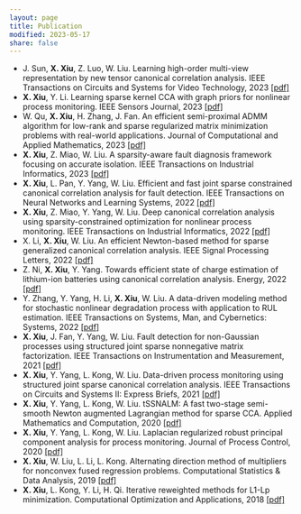 ```yaml
---
layout: page
title: Publication
modified: 2023-05-17 
share: false
---
```



* J. Sun, <b>X. Xiu</b>, Z. Luo, W. Liu. Learning high-order multi-view representation by new tensor canonical correlation analysis. IEEE Transactions on Circuits and Systems for Video Technology, 2023 <a href="../journal/2023-TCSVT.pdf" class="textlink" target="_blank">[pdf]</a>
* <b>X. Xiu</b>, Y. Li. Learning sparse kernel CCA with graph priors for nonlinear process monitoring. IEEE Sensors Journal, 2023 <a href="../journal/2023-JSEN.pdf" class="textlink" target="_blank">[pdf]</a>
* W. Qu, <b>X. Xiu</b>, H. Zhang, J. Fan. An efficient semi-proximal ADMM algorithm for low-rank and sparse regularized matrix minimization problems with real-world applications. Journal of Computational and Applied Mathematics, 2023 <a href="../journal/2023-JCAM.pdf" class="textlink" target="_blank">[pdf]</a>
* <b>X. Xiu</b>, Z. Miao, W. Liu. A sparsity-aware fault diagnosis framework focusing on accurate isolation. IEEE Transactions on Industrial Informatics, 2023 <a href="../journal/2023-TII.pdf" class="textlink" target="_blank">[pdf]</a>
* <b>X. Xiu</b>, L. Pan, Y. Yang, W. Liu. Efficient and fast joint sparse constrained canonical correlation analysis for fault detection. IEEE Transactions on Neural Networks and Learning Systems, 2022 <a href="../journal/2022-TNNLS.pdf" class="textlink" target="_blank">[pdf]</a>
* <b>X. Xiu</b>, Z. Miao, Y. Yang, W. Liu. Deep canonical correlation analysis using sparsity-constrained optimization for nonlinear process monitoring. IEEE Transactions on Industrial Informatics, 2022 <a href="../journal/2022-TII.pdf" class="textlink" target="_blank">[pdf]</a>
* X. Li, <b>X. Xiu</b>, W. Liu. An efficient Newton-based method for sparse generalized canonical correlation analysis. IEEE Signal Processing Letters, 2022 <a href="../journal/2022-SPL.pdf" class="textlink" target="_blank">[pdf]</a>
* Z. Ni, <b>X. Xiu</b>, Y. Yang. Towards efficient state of charge estimation of lithium-ion batteries using canonical correlation analysis. Energy, 2022 <a href="../journal/2022-Energy.pdf" class="textlink" target="_blank">[pdf]</a>
* Y. Zhang, Y. Yang, H. Li, <b>X. Xiu</b>, W. Liu. A data-driven modeling method for stochastic nonlinear degradation process with application to RUL estimation. IEEE Transactions on Systems, Man, and Cybernetics: Systems, 2022 <a href="../journal/2022-TSMC.pdf" class="textlink" target="_blank">[pdf]</a>
* <b>X. Xiu</b>, J. Fan, Y. Yang, W. Liu. Fault detection for non-Gaussian processes using structured joint sparse nonnegative matrix factorization. IEEE Transactions on Instrumentation and Measurement, 2021 <a href="../journal/2021-TIM.pdf" class="textlink" target="_blank">[pdf]</a>
* <b>X. Xiu</b>, Y. Yang, L. Kong, W. Liu. Data-driven process monitoring using structured joint sparse canonical correlation analysis. IEEE Transactions on Circuits and Systems II: Express Briefs, 2021 <a href="../journal/2021-TCSII.pdf" class="textlink" target="_blank">[pdf]</a>
* <b>X. Xiu</b>, Y. Yang, L. Kong, W. Liu. tSSNALM: A fast two-stage semi-smooth Newton augmented Lagrangian method for sparse CCA. Applied Mathematics and Computation, 2020 <a href="../journal/2020-AMC.pdf" class="textlink" target="_blank">[pdf]</a>
* <b>X. Xiu</b>, Y. Yang, L. Kong, W. Liu. Laplacian regularized robust principal component analysis for process monitoring. Journal of Process Control, 2020 <a href="../journal/2020-JPC.pdf" class="textlink" target="_blank">[pdf]</a>
* <b>X. Xiu</b>, W. Liu, L. Li, L. Kong. Alternating direction method of multipliers for nonconvex fused regression problems. Computational Statistics & Data Analysis, 2019 <a href="../journal/2019-CSDA.pdf" class="textlink" target="_blank">[pdf]</a>
* <b>X. Xiu</b>, L. Kong, Y. Li, H. Qi. Iterative reweighted methods for L1-Lp minimization. Computational Optimization and Applications, 2018 <a href="../journal/2018-COAP.pdf" class="textlink" target="_blank">[pdf]</a>
